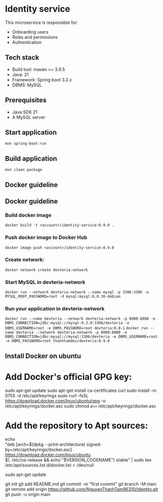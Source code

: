 # Identity service
This microservice is responsible for:
* Onboarding users
* Roles and permissions
* Authentication

## Tech stack
* Build tool: maven >= 3.9.5
* Java: 21
* Framework: Spring boot 3.2.x
* DBMS: MySQL

## Prerequisites
* Java SDK 21
* A MySQL server

## Start application
`mvn spring-boot:run`

## Build application
`mvn clean package`

## Docker guideline
## Docker guideline
### Build docker image
`docker build -t <account>/identity-service:0.9.0 .`
### Push docker image to Docker Hub
`docker image push <account>/identity-service:0.9.0`
### Create network:
`docker network create devteria-network`
### Start MySQL in devteria-network
`docker run --network devteria-network --name mysql -p 3306:3306 -e MYSQL_ROOT_PASSWORD=root -d mysql:mysql:8.0.36-debian`
### Run your application in devteria-network
`docker run --name devteria --network devteria-network -p 8080:8080 -e DBMS_CONNECTION=jdbc:mysql://mysql-9.3.0:3306/devteria -e DBMS_USERNAME=root -e DBMS_PASSWORD=root devteria:0.0.1`
`docker run --name devteria --network devteria-network -p 8080:8080 -e DBMS_CONNECTION=jdbc:mysql://mysql:3306/devteria -e DBMS_USERNAME=root -e DBMS_PASSWORD=root thanhtamdev/devteria:0.9.0`

## Install Docker on ubuntu

# Add Docker's official GPG key:
sudo apt-get update
sudo apt-get install ca-certificates curl
sudo install -m 0755 -d /etc/apt/keyrings
sudo curl -fsSL https://download.docker.com/linux/ubuntu/gpg -o /etc/apt/keyrings/docker.asc
sudo chmod a+r /etc/apt/keyrings/docker.asc

# Add the repository to Apt sources:
echo \
"deb [arch=$(dpkg --print-architecture) signed-by=/etc/apt/keyrings/docker.asc] https://download.docker.com/linux/ubuntu \
$(. /etc/os-release && echo "$VERSION_CODENAME") stable" | sudo tee /etc/apt/sources.list.d/docker.list > /dev/null

sudo apt-get update

git init
git add README.md
git commit -m "first commit"
git branch -M main
git remote add origin https://github.com/NguyenThanhTam96310/Identity.git
git push -u origin main